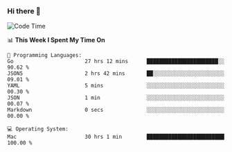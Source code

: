 ### Hi there 👋

<!--
**CrazyCollin/crazycollin** is a ✨ _special_ ✨ repository because its `README.md` (this file) appears on your GitHub profile.

Here are some ideas to get you started:

- 🔭 I’m currently working on ...
- 🌱 I’m currently learning ...
- 👯 I’m looking to collaborate on ...
- 🤔 I’m looking for help with ...
- 💬 Ask me about ...
- 📫 How to reach me: ...
- 😄 Pronouns: ...
- ⚡ Fun fact: ...
-->

<!--START_SECTION:waka-->
![Code Time](http://img.shields.io/badge/Code%20Time-5%2C289%20hrs%2042%20mins-blue)

📊 **This Week I Spent My Time On** 

```text
💬 Programming Languages: 
Go                       27 hrs 12 mins      ███████████████████████░░   90.62 % 
JSON5                    2 hrs 42 mins       ██░░░░░░░░░░░░░░░░░░░░░░░   09.01 % 
YAML                     5 mins              ░░░░░░░░░░░░░░░░░░░░░░░░░   00.30 % 
JSON                     1 min               ░░░░░░░░░░░░░░░░░░░░░░░░░   00.07 % 
Markdown                 0 secs              ░░░░░░░░░░░░░░░░░░░░░░░░░   00.00 % 

💻 Operating System: 
Mac                      30 hrs 1 min        █████████████████████████   100.00 % 
```


<!--END_SECTION:waka-->

